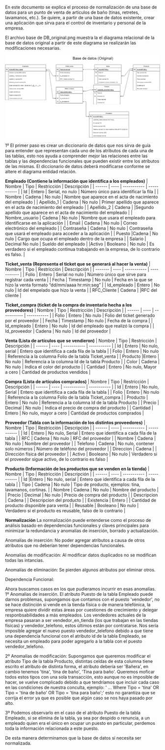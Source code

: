 En este documento se explica el proceso de normalización de una base de datos para un punto de venta
de articulos de baño (tinas, retretes, lavamanos, etc.). Se quiere, a partir de una base de datos existente, crear una aplicación
que sirva para el control de inventario y personal de la empresa.

El archivo base de DB_original.png muestra la el diagrama relacional de la base de datos original
a partir de este diagrama se realizarán las modificaciones necesarias.

![Base de datos original](https://github.com/ReneGarBer/SQL_projects/blob/main/database_normalizacion_testing/DB_original.png)

1º El primer paso es crear un diccionario de datos que nos sirva de guía para entender que representan 
cada uno de los atributos de cada una de las tablas, esto nos ayuda a comprender mejor las relaciones 
entre las tablas y las dependencias funcionales que pueden existir entre los atributos de las mismas.
El diccionario de datos deberá modificarse conforme se altere el diagrama entidad relación.

**Empleado (Contiene la información que identifica a los empleados)**
| Nombre | Tipo	| Restricción |	Descripción |
| ------ | ---- | ----------- | ----------- |
| Id	| Entero |	Serial, no nulo |	Número único para identificar la fila |
| Nombre | Cadena | No nulo	| Nombre que aparece en el acta de nacimiento del empleado |
| Apellido_1 | Cadena	| No nulo	| Primer apellido que aparece en el acta de nacimiento del empleado |
| Apellido_2 | Cadena	 | |Segundo apellido que aparece en el acta de nacimiento del empleado |
| Nombre_usuario | Cadena	| No nulo	| Nombre que usara el empleado para identificarse en la aplicación |
| Email	| Cadena | No nulo | Correo electrónico del empleado |
| Contraseña | Cadena	| No nulo |	Contraseña que usará el empleado para acceder a la aplicación |
| Puesto |Cadena | No nulo | Cargo que ocupa el empleado dentro de la empresa |
| Salario |	Decimal	No nulo	| Sueldo del empleado |
|Activo	| Booleano |	No nulo | Es verdadero si el empleado continua trabajando en la empresa, de lo contrario es falso. |

**Ticket_venta (Representa el ticket que se generará al hacer la venta)**
| Nombre	| Tipo	| Restricción |	Descripción |
| ------- | ----  | ----------- | ----------- |
| Folio	| Entero	| Serial no nulo | Número único que sirve para registrar cada venta |
| Fecha	| Timestamp |	No nulo	| Fecha en la que se hizo la venta formato “dd/mm/aaaa hr:min:seg” |
| Id_empleado	| Entero | No nulo | Id del empelado que hizo la venta |
| RFC_Cliente |	Cadena | |RFC del cliente |

**Ticket_compra (ticket de la compra de inventario hecha a los proveedores)**
| Nombre | Tipo	| Restricción	| Descripción |
| ------ | ---- | ----------- | ----------- |
| Folio	| Entero	| No nulo	| Folio del ticket generado por el proveedor |
| Fecha	| Timestamp |	No nulo	| Fecha de la compra |
| Id_empleado	| Entero | No nulo | Id del empleado que realizó la compra |
| Id_proveedor | Cadena | No nulo | Id del proveedor |

**Venta (Lista de artículos que se vendieron)**
| Nombre | Tipo	| Restricción |	Descripción |
| ------ | ---- | ----------- | ----------- |
| Id | Entero	| No nulo, serial |	Entero que identifica a cada fila de la tabla |
| Folio	| Entero | No nulo | Referencia a la columna Folio de la tabla Ticket_venta |
| Producto |Entero | No nulo |	Referencia a la columna Id de la tabla Producto |
| Color	| Cadena | No nulo	| Indica el color del producto |
| Cantidad | Entero | No nulo, Mayor a cero |	Cantidad de productos vendidos |

**Compra (Lista de artículos comprados)**
| Nombre | Tipo	| Restricción |	Descripción |
| ------ | ---- | ----------- | ----------- |
| Id | Entero	| No nulo, Serial	| Entero que identifica a cada fila de la tabla |
| Folio	| Entero | No nulo | Referencia a la columna Folio de la tabla Ticket_compra |
| Producto | Entero	| No nulo	| Referencia a la columna Id de la tabla Producto |
| Precio | Decimal | No nulo | Indica el precio de compra del producto |
| Cantidad | Entero	| No nulo, mayor a cero	| Cantidad de productos comprados |

**Proveedor (Tabla con la información de los distintos proveedores)**
| Nombre | Tipo | Restricción |	Descripción |
| ------ | ---- | ----------- | ----------- |
| Id | Entero	| No nulo, Serial	| Entero que identifica a cada fila de la tabla |
| RFC	| Cadena | No nulo	| RFC del proveedor |
| Nombre | Cadena	| No nulo	| Nombre del proveedor |
| Telefono | Cadena	| No nulo, contener solo números | Número de teléfono del proveedor |
| Direccion |	Cadena |	| Dirección física del proveedor |
| Activo | Booleano |	No nulo |	Verdadero si el proveedor sigue activo, de lo contrario es falso |

**Producto (Información de los productos que se venden en la tienda)**
| Nombre | Tipo | Restricción	| Descripción |
| ------ | ---- | ----------- | ----------- |
| Id |Entero | No nulo, serial |	Entero que identifica a cada fila de la tabla |
| Tipo | Cadena	| No nulo	| Tipo de producto, ejemplos: tina, lavamanos, cortinas. |
| Nombre |	Cadena | No nulo | Nombre del producto |
| Precio |	Decimal	| No nulo	| Precio de compra del producto |
| Descripcion |	Cadena | | Descripcion del producto |
| Existencia |	Entero | | Cantidad de producto disponible para venta |
| Reusable |	Booleano | No nulo | Verdadero si el producto es reusable, falso de lo contrario |

**Normalización**
La normalización puede entenderse como el proceso de análisis basado en dependencias funcionales y claves principales para minimizar la redundancia y anomalías de inserción, borrado y actualización.

Anomalías de inserción: No poder agregar atributos a causa de otros atributos que no deberían tener dependencias funcionales.

Anomalías de modificación: Al modificar datos duplicados no se modifican todas las intancias.

Anomalías de eliminación: Se pierden algunos atributos por eliminar otros.

Dependencia Funcional:

Ahora buscamos casos en los que pudieramos incurrir en esas anomalías.
1º Anomalias de inserción. El atributo Puesto de la tabla Empleado puede darnos problemas, supongamos que contamos con el puesto 'vendedor', no se hace distinción 
si vende en la tienda física o de manera telefónica, la empresa quiere dividir estas áreas por cuestiones de crecimiento y delegar responbsabilidades a más empleados. Los vendedores actuales de la empresa pasaran a ser vendedor_en_tienda (los que trabajan en las tiendas físicas) y vendedor_telefono, estos últimos están por contratarse. 
Nos sería imposible agregar el nuevo puesto vendedor_telefono debido a que tiene una dependencia funcional con el atributo id de la tabla Empleado, se necesita un empleado para poder agregarlo a la tabla con el puesto vendedor_telefono.

2º Anomalías de modificación: Supongamos que queremos modificar el atributo Tipo de la tabla Producto, distintas celdas de esta columna tiene escrito el atributo de distinta forma, el atributo debería ser 'Bañera', en cambio tenemos 'tina', 'tina de baño', 'Tina para baño'. Queremos moficar todos estos tipos con una sola transacción, esto aunque no es imposible de hacer, se vuelve complicado debido a que tendríamos que incluir cada caso en las condiciones de nuestra conculta, ejemplo: ' ... Where Tipo = 'tina' OR Tipo = 'tina de baño' OR Tipo = 'tina para baño';' esto no garantiza que se corrija el error ya que es posible que algún caso se nos haya pasado por alto.

3º Podemos observarlo en el caso de el atributo Puesto de la tabla Empleado, si se elimina de la tabla, ya sea por despido o renuncia, a un empleado quien era el único en ocupar un puesto en particular, perdemos toda la información relacionada a este puesto.

De esta manera determinamos que la base de datos sí necesita ser normalizada.
